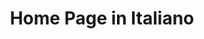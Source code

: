 ---
title: Home Page in Italiano
description: Questa è la descrizione della home page in italiano
images: ["https://placehold.co/250x200/d9d9d9/000000"]
---
